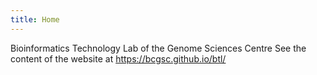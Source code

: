 ```yaml
---
title: Home
---
```


Bioinformatics Technology Lab of the Genome Sciences Centre
See the content of the website at https://bcgsc.github.io/btl/
